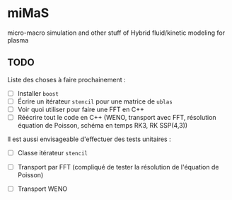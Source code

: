 # miMaS
micro-macro simulation and other stuff of Hybrid fluid/kinetic modeling for plasma

## TODO

Liste des choses à faire prochainement :

- [ ] Installer `boost`
- [ ] Écrire un itérateur `stencil` pour une matrice de `ublas`
- [ ] Voir quoi utiliser pour faire une FFT en C++
- [ ] Réécrire tout le code en C++ (WENO, transport avec FFT, résolution équation de Poisson, schéma en temps RK3, RK SSP(4,3))

Il est aussi envisageable d'effectuer des tests unitaires :

- [ ] Classe itérateur `stencil`
- [ ] Transport par FFT (compliqué de tester la résolution de l'équation de Poisson)
- [ ] Transport WENO


